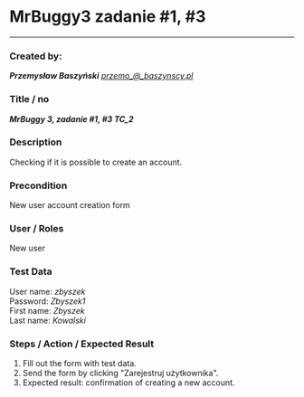 # MrBuggy3 zadanie #1, #3 
****
### Created by:

***Przemysław Baszyński***
*przemo_@_baszynscy.pl*

### Title / no
***MrBuggy 3, zadanie #1, #3 TC_2***

### Description

Checking if it is possible to create an account.

### Precondition

New user account creation form

### User / Roles

New user

### Test Data

User name: *zbyszek*\
Password: *Zbyszek1*\
First name: *Zbyszek*\
Last name: *Kowalski*

### Steps / Action / Expected Result

1. Fill out the form with test data.
2. Send the form by clicking "Zarejestruj użytkownika".
3. Expected result: confirmation of creating a new account.
